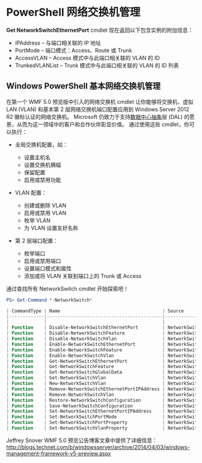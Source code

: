 # PowerShell 网络交换机管理

**Get NetworkSwitchEthernetPort** cmdlet 现在返回以下包含实例的附加信息：
-   IPAddress – 与端口相关联的 IP 地址
-   PortMode – 端口模式：Access、Route 或 Trunk
-   AccessVLAN – Access 模式中与此端口相关联的 VLAN 的 ID
-   TrunkedVLANList – Trunk 模式中与此端口相关联的 VLAN 的 ID 列表

## Windows PowerShell 基本网络交换机管理
在第一个 WMF 5.0 预览版中引入的网络交换机 cmdlet 让你能够将交换机、虚拟 LAN (VLAN) 和基本第 2 层网络交换机端口配置应用到 Windows Server 2012 R2 徽标认证的网络交换机。 Microsoft 仍致力于支持[数据中心抽象](http://technet.microsoft.com/en-us/cloud/dal.aspx)层 (DAL) 的愿景，从而为这一领域中的客户和合作伙伴彰显价值。 通过使用这些 cmdlet，你可以执行：

-   全局交换机配置，如：
    -   设置主机名
    -   设置交换机横幅
    -   保留配置
    -   启用或禁用功能

-   VLAN 配置：
    -   创建或删除 VLAN
    -   启用或禁用 VLAN
    -   枚举 VLAN
    -   为 VLAN 设置友好名称

-   第 2 层端口配置：
    -   枚举端口
    -   启用或禁用端口
    -   设置端口模式和属性
    -   添加或将 VLAN 关联到端口上的 Trunk 或 Access

通过查找所有 NetworkSwitch cmdlet 开始探索吧！

```powershell
PS> Get-Command *-NetworkSwitch*

| CommandType | Name                                      | Source        |
|-------------|-------------------------------------------|---------------|
|             |                                           |               |
| Function    | Disable-NetworkSwitchEthernetPort         | NetworkSwitch |
| Function    | Disable-NetworkSwitchFeature              | NetworkSwitch |
| Function    | Disable-NetworkSwitchVlan                 | NetworkSwitch |
| Function    | Enable-NetworkSwitchEthernetPort          | NetworkSwitch |
| Function    | Enable-NetworkSwitchFeature               | NetworkSwitch |
| Function    | Enable-NetworkSwitchVlan                  | NetworkSwitch |
| Function    | Get-NetworkSwitchEthernetPort             | NetworkSwitch |
| Function    | Get-NetworkSwitchFeature                  | NetworkSwitch |
| Function    | Get-NetworkSwitchGlobalData               | NetworkSwitch |
| Function    | Get-NetworkSwitchVlan                     | NetworkSwitch |
| Function    | New-NetworkSwitchVlan                     | NetworkSwitch |
| Function    | Remove-NetworkSwitchEthernetPortIPAddress | NetworkSwitch |
| Function    | Remove-NetworkSwitchVlan                  | NetworkSwitch |
| Function    | Restore-NetworkSwitchConfiguration        | NetworkSwitch |
| Function    | Save-NetworkSwitchConfiguration           | NetworkSwitch |
| Function    | Set-NetworkSwitchEthernetPortIPAddress    | NetworkSwitch |
| Function    | Set-NetworkSwitchPortMode                 | NetworkSwitch |
| Function    | Set-NetworkSwitchPortProperty             | NetworkSwitch |
| Function    | Set-NetworkSwitchVlanProperty             | NetworkSwitch |
```

Jeffrey Snover WMF 5.0 预览公告博客文章中提供了详细信息：<http://blogs.technet.com/b/windowsserver/archive/2014/04/03/windows-management-framework-v5-preview.aspx>


<!--HONumber=Jun16_HO4-->


